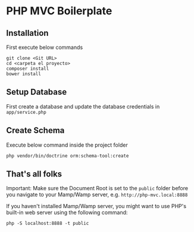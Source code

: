 # PHP MVC Boilerplate

## Installation

First execute below commands

```
git clone <Git URL>
cd <carpeta el proyecto>
composer install
bower install
```

## Setup Database

First create a database and update the database credentials in `app/service.php`

## Create Schema

Execute below command inside the project folder

```
php vendor/bin/doctrine orm:schema-tool:create
```

## That's all folks

Important: Make sure the Document Root is set to the `public` folder before you navigate to your Mamp/Wamp server, e.g. `http://php-mvc.local:8888`

If you haven't installed Mamp/Wamp server, you might want to use PHP's built-in web server using the following command:

```
php -S localhost:8888 -t public
```
